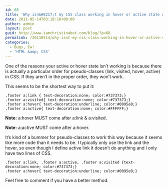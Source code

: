 ```yaml
---
id: 68
title: 'Why isn&#8217;t my CSS class working in hover or active state of a link?'
date: 2011-05-14T03:18:10+00:00
author: admin
layout: post
guid: http://www.iamchristinabot.com/blog/?p=68
permalink: /20110514/why-isnt-my-css-class-working-in-hover-or-active-state-of-a-link/
categories:
  - Bugs, Ew!
  - 'HTML &amp; CSS'
---
```

One of the reasons your active or hover state isn&#8217;t working is because there is actually a particular order for pseudo-classes (link, visited, hover, active) in CSS. If they aren&#8217;t in the proper order, they won&#8217;t work.

This seems to be the shortest way to put it:

    
    .footer a:link { text-decoration:none; color:#737373;}
    .footer a:visited{ text-decoration:none; color:#737373;}
    .footer a:hover{ text-decoration:underline; color:#0095e0;}
    .footer a:active{ text-decoration:none; color:#FFFFFF;}
    
    

**Note:** a:hover MUST come after a:link & a:visited.
  
**Note:** a:active MUST come after a:hover.

It&#8217;s kind of a bummer for pseudo-classes to work this way because it seems like more code than it needs to be. I typically only use the link and the hover, so even though I define active link it doesn&#8217;t do anything and I only have two lines of CSS.

    
    .footer a:link, .footer a:active, .footer a:visited {text-decoration:none; color:#737373;}
    .footer a:hover{ text-decoration:underline; color:#0095e0;}
    
    

Feel free to comment if you have a better method.